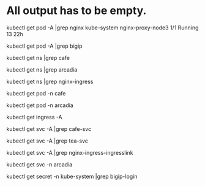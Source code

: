 
# All output has to be empty.

kubectl get pod -A |grep nginx
kube-system            nginx-proxy-node3                            1/1     Running   13         22h

kubectl get pod -A |grep bigip

kubectl get ns |grep cafe

kubectl get ns |grep arcadia

kubectl get ns |grep nginx-ingress

kubectl get pod -n cafe

kubectl get pod -n arcadia

kubectl get ingress -A

kubectl get svc -A |grep cafe-svc

kubectl get svc -A |grep tea-svc

kubectl get svc -A |grep nginx-ingress-ingresslink

kubectl get svc -n arcadia

kubectl get secret -n kube-system |grep bigip-login